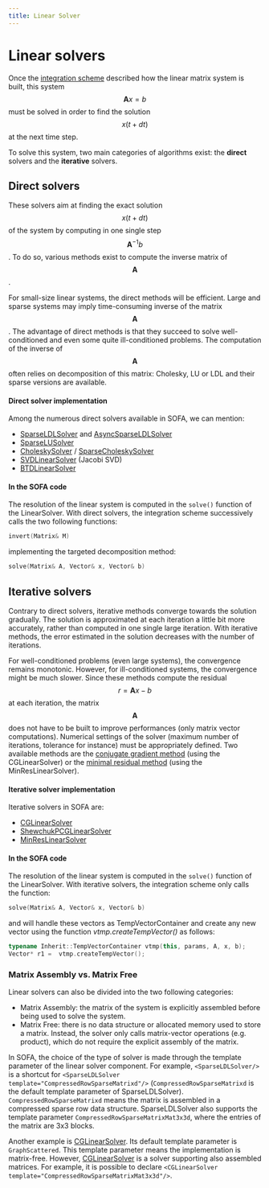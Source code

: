 ```yaml
---
title: Linear Solver
---
```


Linear solvers
==============

Once the [integration scheme](./../integration-scheme/) described how the linear matrix system is built, this system $$\mathbf{A}x=b$$ must be solved in order to find the solution $$x(t+dt)$$ at the next time step.

To solve this system, two main categories of algorithms exist: the **direct** solvers and the **iterative** solvers.

Direct solvers
--------------

These solvers aim at finding the exact solution $$x(t+dt)$$ of the system by computing in one single step $$\mathbf{A}^{-1}b$$. To do so, various methods exist to compute the inverse matrix of $$\mathbf{A}$$.

For small-size linear systems, the direct methods will be efficient. Large and sparse systems may imply time-consuming inverse of the matrix $$\mathbf{A}$$. The advantage of direct methods is that they succeed to solve well-conditioned and even some quite ill-conditioned problems. The computation of the inverse of $$\mathbf{A}$$ often relies on decomposition of this matrix: Cholesky, LU or LDL and their sparse versions are available.


#### Direct solver implementation

Among the numerous direct solvers available in SOFA, we can mention:

- [SparseLDLSolver](../../../components/linearsolver/direct/sparseldlsolver/) and [AsyncSparseLDLSolver](../../../components/linearsolvers/direct/asyncsparseldlsolver//)
- [SparseLUSolver](../../../components/linearsolvers/direct/sparselusolver/)
- [CholeskySolver](../../../components/linearsolvers/direct/choleskysolver/) / [SparseCholeskySolver](../../../components/linearsolvers/direct/sparsecholeskysolver/)
- [SVDLinearSolver](../../../components/linearsolvers/direct/svdlinearsolver) (Jacobi SVD)
- [BTDLinearSolver](../../../components/linearsolvers/direct/btdlinearsolver)



#### In the SOFA code


The resolution of the linear system is computed in the `solve()` function of the LinearSolver. With direct solvers, the integration scheme successively calls the two following functions:

``` cpp
invert(Matrix& M)
```
implementing the targeted decomposition method:
``` cpp
solve(Matrix& A, Vector& x, Vector& b)
```



Iterative solvers
-----------------

Contrary to direct solvers, iterative methods converge towards the solution gradually. The solution is approximated at each iteration a little bit more accurately, rather than computed in one single large iteration. With iterative methods, the error estimated in the solution decreases with the number of iterations.

For well-conditioned problems (even large systems), the convergence remains monotonic. However, for ill-conditioned systems, the convergence might be much slower. Since these methods compute the residual $$r=\mathbf{A}x-b$$ at each iteration, the matrix $$\mathbf{A}$$ does not have to be built to improve performances (only matrix vector computations). Numerical settings of the solver (maximum number of iterations, tolerance for instance) must be appropriately defined. Two available methods are the [conjugate gradient method](http://en.wikipedia.org/wiki/Conjugate_gradient_method) (using the CGLinearSolver) or the [minimal residual method](http://en.wikipedia.org/wiki/Generalized_minimal_residual_method) (using the MinResLinearSolver).


#### Iterative solver implementation

Iterative solvers in SOFA are:

- [CGLinearSolver](../../../linearsolver/iterative/cglinearsolver/)
- [ShewchukPCGLinearSolver](../../../components/linearsolver/iterative/preconditioned-cg/)
- [MinResLinearSolver](../../../components/linearsolver/iterative/minreslinearsolver/)


#### In the SOFA code


The resolution of the linear system is computed in the `solve()` function of the LinearSolver. With iterative solvers, the integration scheme only calls the function:

``` cpp
solve(Matrix& A, Vector& x, Vector& b)
```
and will handle these vectors as TempVectorContainer and create any new vector using the function *vtmp.createTempVector()* as follows:
``` cpp
typename Inherit::TempVectorContainer vtmp(this, params, A, x, b);
Vector* r1 =  vtmp.createTempVector();
```


### Matrix Assembly vs. Matrix Free

Linear solvers can also be divided into the two following categories:

- Matrix Assembly: the matrix of the system is explicitly assembled before being used to solve the system.
- Matrix Free: there is no data structure or allocated memory used to store a matrix.
Instead, the solver only calls matrix-vector operations (e.g. product), which do not require the explicit assembly of the matrix.

In SOFA, the choice of the type of solver is made through the template parameter of the linear solver component.
For example, `<SparseLDLSolver/>` is a shortcut for `<SparseLDLSolver template="CompressedRowSparseMatrixd"/>` (`CompressedRowSparseMatrixd` is the default template parameter of SparseLDLSolver).
`CompressedRowSparseMatrixd` means the matrix is assembled in a compressed sparse row data structure.
SparseLDLSolver also supports the template parameter `CompressedRowSparseMatrixMat3x3d`, where the entries of the matrix are 3x3 blocks.

Another example is [CGLinearSolver](../../../linearsolver/iterative/cglinearsolver/).
Its default template parameter is `GraphScattered`.
This template parameter means the implementation is matrix-free.
However, [CGLinearSolver](../../../linearsolver/iterative/cglinearsolver/) is a solver supporting also assembled matrices.
For example, it is possible to declare `<CGLinearSolver template="CompressedRowSparseMatrixMat3x3d"/>`.
